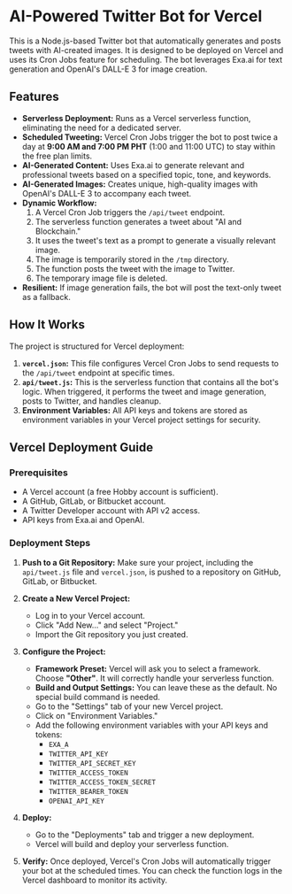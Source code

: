 # AI-Powered Twitter Bot for Vercel

This is a Node.js-based Twitter bot that automatically generates and posts tweets with AI-created images. It is designed to be deployed on Vercel and uses its Cron Jobs feature for scheduling. The bot leverages Exa.ai for text generation and OpenAI's DALL-E 3 for image creation.

## Features

- **Serverless Deployment:** Runs as a Vercel serverless function, eliminating the need for a dedicated server.
- **Scheduled Tweeting:** Vercel Cron Jobs trigger the bot to post twice a day at **9:00 AM and 7:00 PM PHT** (1:00 and 11:00 UTC) to stay within the free plan limits.
- **AI-Generated Content:** Uses Exa.ai to generate relevant and professional tweets based on a specified topic, tone, and keywords.
- **AI-Generated Images:** Creates unique, high-quality images with OpenAI's DALL-E 3 to accompany each tweet.
- **Dynamic Workflow:**
  1.  A Vercel Cron Job triggers the `/api/tweet` endpoint.
  2.  The serverless function generates a tweet about "AI and Blockchain."
  3.  It uses the tweet's text as a prompt to generate a visually relevant image.
  4.  The image is temporarily stored in the `/tmp` directory.
  5.  The function posts the tweet with the image to Twitter.
  6.  The temporary image file is deleted.
- **Resilient:** If image generation fails, the bot will post the text-only tweet as a fallback.

## How It Works

The project is structured for Vercel deployment:

1.  **`vercel.json`:** This file configures Vercel Cron Jobs to send requests to the `/api/tweet` endpoint at specific times.
2.  **`api/tweet.js`:** This is the serverless function that contains all the bot's logic. When triggered, it performs the tweet and image generation, posts to Twitter, and handles cleanup.
3.  **Environment Variables:** All API keys and tokens are stored as environment variables in your Vercel project settings for security.

## Vercel Deployment Guide

### Prerequisites

- A Vercel account (a free Hobby account is sufficient).
- A GitHub, GitLab, or Bitbucket account.
- A Twitter Developer account with API v2 access.
- API keys from Exa.ai and OpenAI.

### Deployment Steps

1.  **Push to a Git Repository:**
    Make sure your project, including the `api/tweet.js` file and `vercel.json`, is pushed to a repository on GitHub, GitLab, or Bitbucket.

2.  **Create a New Vercel Project:**
    - Log in to your Vercel account.
    - Click "Add New..." and select "Project."
    - Import the Git repository you just created.

3.  **Configure the Project:**
    - **Framework Preset:** Vercel will ask you to select a framework. Choose **"Other"**. It will correctly handle your serverless function.
    - **Build and Output Settings:** You can leave these as the default. No special build command is needed.
    - Go to the "Settings" tab of your new Vercel project.
    - Click on "Environment Variables."
    - Add the following environment variables with your API keys and tokens:
      - `EXA_A`
      - `TWITTER_API_KEY`
      - `TWITTER_API_SECRET_KEY`
      - `TWITTER_ACCESS_TOKEN`
      - `TWITTER_ACCESS_TOKEN_SECRET`
      - `TWITTER_BEARER_TOKEN`
      - `OPENAI_API_KEY`

4.  **Deploy:**
    - Go to the "Deployments" tab and trigger a new deployment.
    - Vercel will build and deploy your serverless function.

5.  **Verify:**
    Once deployed, Vercel's Cron Jobs will automatically trigger your bot at the scheduled times. You can check the function logs in the Vercel dashboard to monitor its activity.